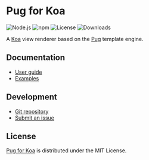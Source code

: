 # Pug for Koa
![Node.js](https://badgen.net/npm/node/@cedx/koa-pug) ![npm](https://badgen.net/npm/v/@cedx/koa-pug) ![License](https://badgen.net/npm/license/@cedx/koa-pug) ![Downloads](https://badgen.net/npm/dt/@cedx/koa-pug)

A [Koa](https://koajs.com) view renderer based on the [Pug](https://pugjs.org) template engine.

## Documentation
- [User guide](https://github.com/cedx/koa-pug/wiki)
- [Examples](https://github.com/cedx/koa-pug/tree/main/example)

## Development
- [Git repository](https://github.com/cedx/koa-pug)
- [Submit an issue](https://github.com/cedx/koa-pug/issues)

## License
[Pug for Koa](https://github.com/cedx/koa-pug) is distributed under the MIT License.
